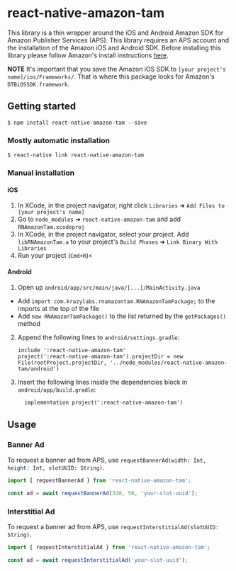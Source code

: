 # react-native-amazon-tam

This library is a thin wrapper around the iOS and Android Amazon SDK for Amazon Publisher Services (APS). This library requires an APS account and the installation of the Amazon iOS and Android SDK. Before installing this library please follow Amazon's install instructions [here](https://ams.amazon.com/webpublisher/uam/docs/mobile-integration-documentation/dfp-integration.html).

**NOTE**
It's important that you save the Amazon iOS SDK to `[your project's name]/ios/Frameworks/`. That is where this package looks for Amazon's `DTBiOSSDK.framework`.

## Getting started

`$ npm install react-native-amazon-tam --save`

### Mostly automatic installation

`$ react-native link react-native-amazon-tam`

### Manual installation

#### iOS

1. In XCode, in the project navigator, right click `Libraries` ➜ `Add Files to [your project's name]`
2. Go to `node_modules` ➜ `react-native-amazon-tam` and add `RNAmazonTam.xcodeproj`
3. In XCode, in the project navigator, select your project. Add `libRNAmazonTam.a` to your project's `Build Phases` ➜ `Link Binary With Libraries`
4. Run your project (`Cmd+R`)<

#### Android

1. Open up `android/app/src/main/java/[...]/MainActivity.java`

- Add `import com.krazylabs.rnamazontam.RNAmazonTamPackage;` to the imports at the top of the file
- Add `new RNAmazonTamPackage()` to the list returned by the `getPackages()` method

2. Append the following lines to `android/settings.gradle`:
   ```
   include ':react-native-amazon-tam'
   project(':react-native-amazon-tam').projectDir = new File(rootProject.projectDir, '../node_modules/react-native-amazon-tam/android')
   ```
3. Insert the following lines inside the dependencies block in `android/app/build.gradle`:
   ```
     implementation project(':react-native-amazon-tam')
   ```

## Usage

### Banner Ad

To request a banner ad from APS, use `requestBannerAd(width: Int, height: Int, slotUUID: String)`.

```javascript
import { requestBannerAd } from 'react-native-amazon-tam';

const ad = await requestBannerAd(320, 50, 'your-slot-uuid');
```

### Interstitial Ad

To request a banner ad from APS, use `requestInterstitialAd(slotUUID: String)`.

```javascript
import { requestInterstitialAd } from 'react-native-amazon-tam';

const ad = await requestInterstitialAd('your-slot-uuid');
```
